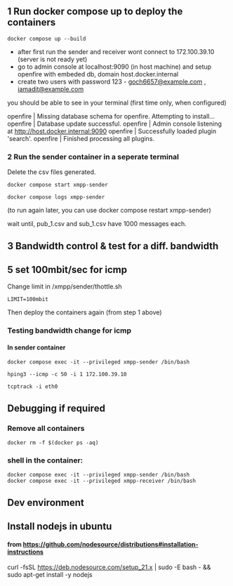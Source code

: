 

## 1 Run docker compose up to deploy the containers

    docker compose up --build

- after first run the sender and receiver wont connect to 172.100.39.10 (server is not ready yet)
- go to admin console at localhost:9090 (in host machine)  and setup openfire with embeded db, domain host.docker.internal
- create two users with password 123 - goch6657@example.com , iamadit@example.com

you should be able to see in your terminal (first time only, when configured)

openfire         | Missing database schema for openfire. Attempting to install...
openfire         | Database update successful.
openfire         | Admin console listening at http://host.docker.internal:9090
openfire         | Successfully loaded plugin 'search'.
openfire         | Finished processing all plugins.

### 2 Run the sender container in a seperate terminal

Delete the csv files generated.

    docker compose start xmpp-sender

    docker compose logs xmpp-sender

(to run again later, you can use docker compose restart xmpp-sender)

wait until, pub_1.csv and sub_1.csv have 1000 messages each.


## 3 Bandwidth control & test for a diff. bandwidth

## 5 set 100mbit/sec for icmp

Change limit in /xmpp/sender/thottle.sh

    LIMIT=100mbit

Then deploy the containers again (from step 1 above)


### Testing bandwidth change for icmp

#### In sender container

    docker compose exec -it --privileged xmpp-sender /bin/bash

    hping3 --icmp -c 50 -i 1 172.100.39.10

    tcptrack -i eth0



## Debugging if required

### Remove all containers

    docker rm -f $(docker ps -aq)

### shell in the container:

    docker compose exec -it --privileged xmpp-sender /bin/bash
    docker compose exec -it --privileged xmpp-receiver /bin/bash

## Dev environment

## Install nodejs in ubuntu

#### from https://github.com/nodesource/distributions#installation-instructions
curl -fsSL https://deb.nodesource.com/setup_21.x | sudo -E bash - &&\
sudo apt-get install -y nodejs


